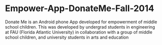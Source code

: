 Empower-App-DonateMe-Fall-2014
==============================

Donate Me is an Android phone App developed for empowerment of middle school children. This was developed by undergrad students in engineering at FAU (Florida Atlantic University) in collaboration with a group of middle school children, and university students in arts and education
